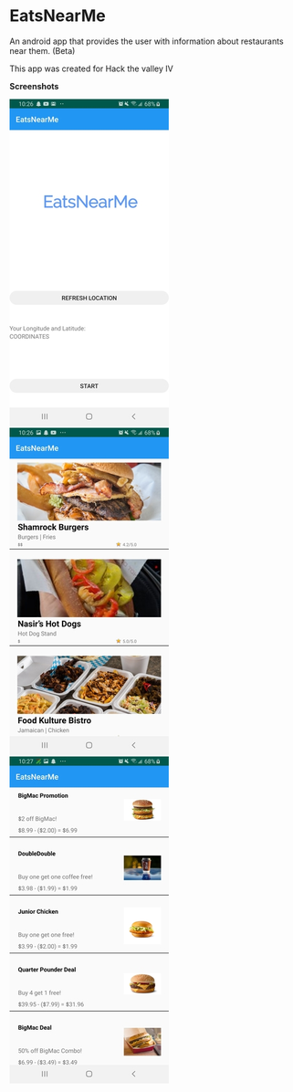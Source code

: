 # EatsNearMe
An android app that provides the user with information about restaurants near them. (Beta)

This app was created for Hack the valley IV

**Screenshots**

![](Screenshots/FrontPage.jpg)
![](Screenshots/gallery.jpg)
![](Screenshots/MenuItems.jpg)
